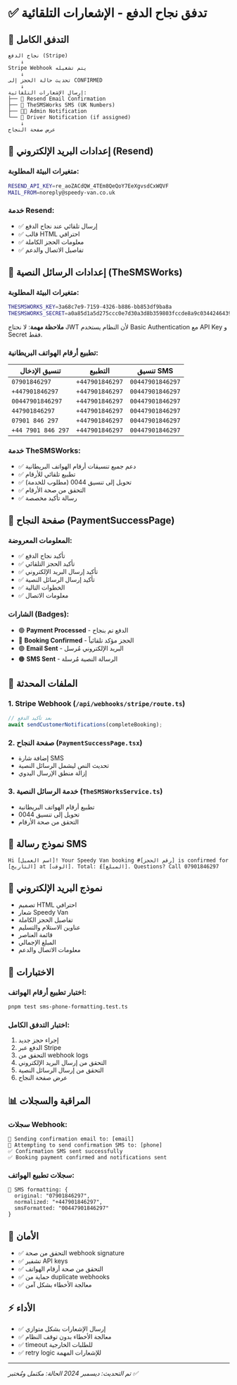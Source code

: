 # ✅ تدفق نجاح الدفع - الإشعارات التلقائية

## 🔄 التدفق الكامل

```
نجاح الدفع (Stripe) 
    ↓
Stripe Webhook يتم تشغيله
    ↓
تحديث حالة الحجز إلى CONFIRMED
    ↓
إرسال الإشعارات التلقائية:
├── 📧 Resend Email Confirmation
├── 📱 TheSMSWorks SMS (UK Numbers)
├── 👨‍💼 Admin Notification
└── 🚚 Driver Notification (if assigned)
    ↓
عرض صفحة النجاح
```

## 📧 إعدادات البريد الإلكتروني (Resend)

### متغيرات البيئة المطلوبة:
```bash
RESEND_API_KEY=re_aoZACdQW_4TEm8QeQoY7EeXgvsdCxWQVF
MAIL_FROM=noreply@speedy-van.co.uk
```

### خدمة Resend:
- ✅ إرسال تلقائي عند نجاح الدفع
- ✅ قالب HTML احترافي
- ✅ معلومات الحجز الكاملة
- ✅ تفاصيل الاتصال والدعم

## 📱 إعدادات الرسائل النصية (TheSMSWorks)

### متغيرات البيئة المطلوبة:
```bash
THESMSWORKS_KEY=3a68c7e9-7159-4326-b886-bb853df9ba8a
THESMSWORKS_SECRET=a0a85d1a5d275ccc0e7d30a3d8b359803fccde8a9c03442464395b43c97e3720
```

**ملاحظة مهمة**: لا نحتاج JWT لأن النظام يستخدم Basic Authentication مع API Key و Secret فقط.

### تطبيع أرقام الهواتف البريطانية:
| تنسيق الإدخال | التطبيع | تنسيق SMS |
|-------------|---------|-----------|
| `07901846297` | `+447901846297` | `00447901846297` |
| `+447901846297` | `+447901846297` | `00447901846297` |
| `00447901846297` | `+447901846297` | `00447901846297` |
| `447901846297` | `+447901846297` | `00447901846297` |
| `07901 846 297` | `+447901846297` | `00447901846297` |
| `+44 7901 846 297` | `+447901846297` | `00447901846297` |

### خدمة TheSMSWorks:
- ✅ دعم جميع تنسيقات أرقام الهواتف البريطانية
- ✅ تطبيع تلقائي للأرقام
- ✅ تحويل إلى تنسيق 0044 (مطلوب للخدمة)
- ✅ التحقق من صحة الأرقام
- ✅ رسالة تأكيد مخصصة

## 🎯 صفحة النجاح (PaymentSuccessPage)

### المعلومات المعروضة:
- ✅ تأكيد نجاح الدفع
- ✅ تأكيد الحجز التلقائي
- ✅ تأكيد إرسال البريد الإلكتروني
- ✅ تأكيد إرسال الرسائل النصية
- ✅ الخطوات التالية
- ✅ معلومات الاتصال

### الشارات (Badges):
- 🟢 **Payment Processed** - الدفع تم بنجاح
- 🔵 **Booking Confirmed** - الحجز مؤكد تلقائياً
- 🟣 **Email Sent** - البريد الإلكتروني مُرسل
- 🟠 **SMS Sent** - الرسالة النصية مُرسلة

## 🔧 الملفات المحدثة

### 1. Stripe Webhook (`/api/webhooks/stripe/route.ts`)
```typescript
// بعد تأكيد الدفع
await sendCustomerNotifications(completeBooking);
```

### 2. صفحة النجاح (`PaymentSuccessPage.tsx`)
- إضافة شارة SMS
- تحديث النص ليشمل الرسائل النصية
- إزالة منطق الإرسال اليدوي

### 3. خدمة الرسائل النصية (`TheSMSWorksService.ts`)
- تطبيع أرقام الهواتف البريطانية
- تحويل إلى تنسيق 0044
- التحقق من صحة الأرقام

## 📱 نموذج رسالة SMS

```
Hi [اسم العميل]! Your Speedy Van booking #[رقم الحجز] is confirmed for [التاريخ] at [الوقت]. Total: £[المبلغ]. Questions? Call 07901846297
```

## 📧 نموذج البريد الإلكتروني

- تصميم HTML احترافي
- شعار Speedy Van
- تفاصيل الحجز الكاملة
- عناوين الاستلام والتسليم
- قائمة العناصر
- المبلغ الإجمالي
- معلومات الاتصال والدعم

## 🧪 الاختبارات

### اختبار تطبيع أرقام الهواتف:
```bash
pnpm test sms-phone-formatting.test.ts
```

### اختبار التدفق الكامل:
1. إجراء حجز جديد
2. الدفع عبر Stripe
3. التحقق من webhook logs
4. التحقق من إرسال البريد الإلكتروني
5. التحقق من إرسال الرسائل النصية
6. عرض صفحة النجاح

## 📊 المراقبة والسجلات

### سجلات Webhook:
```
📧 Sending confirmation email to: [email]
📱 Attempting to send confirmation SMS to: [phone]
✅ Confirmation SMS sent successfully
✅ Booking payment confirmed and notifications sent
```

### سجلات تطبيع الهواتف:
```
📱 SMS formatting: {
  original: "07901846297",
  normalized: "+447901846297", 
  smsFormatted: "00447901846297"
}
```

## 🔐 الأمان

- ✅ التحقق من صحة webhook signature
- ✅ تشفير API keys
- ✅ التحقق من صحة أرقام الهواتف
- ✅ حماية من duplicate webhooks
- ✅ معالجة الأخطاء بشكل آمن

## ⚡ الأداء

- ✅ إرسال الإشعارات بشكل متوازي
- ✅ معالجة الأخطاء بدون توقف النظام
- ✅ timeout للطلبات الخارجية
- ✅ retry logic للإشعارات المهمة

---
*تم التحديث: ديسمبر 2024*
*الحالة: مكتمل ومُختبر ✅*
